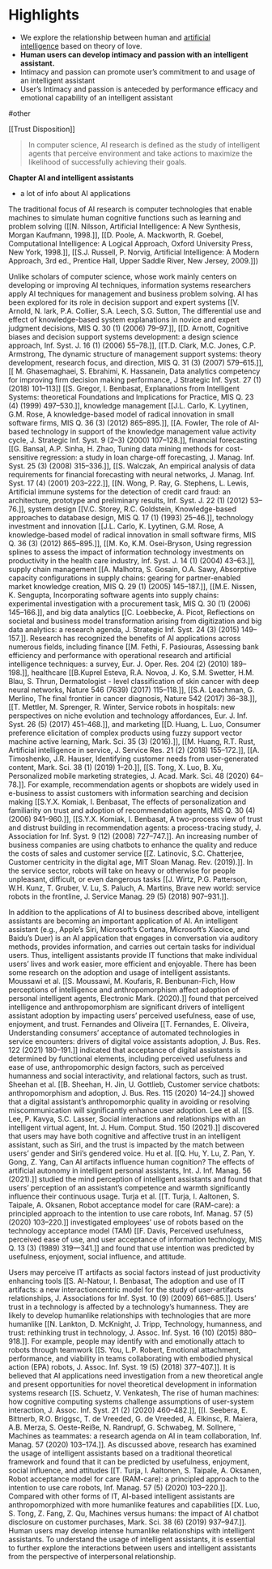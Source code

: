 # Highlights
* We explore the relationship between human and [artificial intelligence](https://www.sciencedirect.com/topics/computer-science/artificial-intelligence "Learn more about artificial intelligence from ScienceDirect's AI-generated Topic Pages") based on theory of love.
* **Human users can develop intimacy and passion with an intelligent assistant.**
* Intimacy and passion can promote user’s commitment to and usage of an intelligent assistant
* User’s Intimacy and passion is anteceded by performance efficacy and emotional capability of an intelligent assistant

#other

[[Trust Disposition]]

> In computer science, AI research is defined as the study of intelligent agents that perceive environment and take actions to maximize the likelihood of successfully achieving their goals.

**Chapter AI and intelligent assistants**
* a lot of info about AI applications

The traditional focus of AI research is computer technologies that enable machines to simulate human cognitive functions such as learning and problem solving ([[N. Nilsson, Artificial Intelligence: A New Synthesis, Morgan Kaufmann, 1998.]], [[D. Poole, A. Mackworth, R. Goebel, Computational Intelligence: A Logical Approach, Oxford University Press, New York, 1998.]], [[S.J. Russell, P. Norvig, Artificial Intelligence: A Modern Approach, 3rd ed., Prentice Hall, Upper Saddle River, New Jersey, 2009.]])

Unlike scholars of computer science, whose work mainly centers on developing or improving AI techniques, information systems researchers apply AI techniques for management and business problem solving. AI has been explored for its role in decision support and expert systems [[V. Arnold, N. lark, P.A. Collier, S.A. Leech, S.G. Sutton, The differential use and effect of knowledge-based system explanations in novice and expert judgment decisions, MIS Q. 30 (1) (2006) 79–97.]], [[D. Arnott, Cognitive biases and decision support systems development: a design science approach, Inf. Syst. J. 16 (1) (2006) 55–78.]], [[T.D. Clark, M.C. Jones, C.P. Armstrong, The dynamic structure of management support systems: theory development, research focus, and direction, MIS Q. 31 (3) (2007) 579–615.]], [[ M. Ghasemaghaei, S. Ebrahimi, K. Hassanein, Data analytics competency for improving firm decision making performance, J Strategic Inf. Syst. 27 (1) (2018) 101–113]] [[S. Gregor, I. Benbasat, Explanations from Intelligent Systems: theoretical Foundations and Implications for Practice, MIS Q. 23 (4) (1999) 497–530.]], knowledge management [[J.L. Carlo, K. Lyytinen, G.M. Rose, A knowledge-based model of radical innovation in small software firms, MIS Q. 36 (3) (2012) 865–895.]], [[A. Fowler, The role of AI-based technology in support of the knowledge management value activity cycle, J. Strategic Inf. Syst. 9 (2–3) (2000) 107–128.]], financial forecasting [[G. Bansal, A.P. Sinha, H. Zhao, Tuning data mining methods for cost-sensitive regression: a study in loan charge-off forecasting, J. Manag. Inf. Syst. 25 (3) (2008) 315–336.]], [[S. Walczak, An empirical analysis of data requirements for financial forecasting with neural networks, J. Manag. Inf. Syst. 17 (4) (2001) 203–222.]], [[N. Wong, P. Ray, G. Stephens, L. Lewis, Artificial immune systems for the detection of credit card fraud: an architecture, prototype and preliminary results, Inf. Syst. J. 22 (1) (2012) 53–76.]], system design [[V.C. Storey, R.C. Goldstein, Knowledge-based approaches to database design, MIS Q. 17 (1) (1993) 25–46.]], technology investment and innovation [[J.L. Carlo, K. Lyytinen, G.M. Rose, A knowledge-based model of radical innovation in small software firms, MIS Q. 36 (3) (2012) 865–895.]], [[M. Ko, K.M. Osei-Bryson, Using regression splines to assess the impact of information technology investments on productivity in the health care industry, Inf. Syst. J. 14 (1) (2004) 43–63.]], supply chain management [[A. Malhotra, S. Gosain, O.A. Sawy, Absorptive capacity configurations in supply chains: gearing for partner-enabled market knowledge creation, MIS Q. 29 (1) (2005) 145–187.]], [[M.E. Nissen, K. Sengupta, Incorporating software agents into supply chains: experimental investigation with a procurement task, MIS Q. 30 (1) (2006) 145–166.]], and big data analytics [[C. Loebbecke, A. Picot, Reflections on societal and business model transformation arising from digitization and big data analytics: a research agenda, J. Strategic Inf. Syst. 24 (3) (2015) 149–157.]]. Research has recognized the benefits of AI applications across numerous fields, including finance [[M. Fethi, F. Pasiouras, Assessing bank efficiency and performance with operational research and artificial intelligence techniques: a survey, Eur. J. Oper. Res. 204 (2) (2010) 189–198.]], healthcare [[B.Kuprel Esteva, R.A. Novoa, J. Ko, S.M. Swetter, H.M. Blau, S. Thrun, Dermatologist - level classification of skin cancer with deep neural networks, Nature 546 (7639) (2017) 115–118.]], [[S.A. Leachman, G. Merlino, The final frontier in cancer diagnosis, Nature 542 (2017) 36–38.]], [[T. Mettler, M. Sprenger, R. Winter, Service robots in hospitals: new perspectives on niche evolution and technology affordances, Eur. J. Inf. Syst. 26 (5) (2017) 451–468.]], and marketing [[D. Huang, L. Luo, Consumer preference elicitation of complex products using fuzzy support vector machine active learning, Mark. Sci. 35 (3) (2016).]], [[M. Huang, R.T. Rust, Artificial intelligence in service, J. Service Res. 21 (2) (2018) 155–172.]], [[A. Timoshenko, J.R. Hauser, Identifying customer needs from user-generated content, Mark. Sci. 38 (1) (2019) 1–20.]], [[S. Tong, X. Luo, B. Xu, Personalized mobile marketing strategies, J. Acad. Mark. Sci. 48 (2020) 64–78.]]. For example, recommendation agents or shopbots are widely used in e-business to assist customers with information searching and decision making [[S.Y.X. Komiak, I. Benbasat, The effects of personalization and familiarity on trust and adoption of recommendation agents, MIS Q. 30 (4) (2006) 941–960.]], [[S.Y.X. Komiak, I. Benbasat, A two-process view of trust and distrust building in recommendation agents: a process-tracing study, J. Association for Inf. Syst. 9 (12) (2008) 727–747.]]. An increasing number of business companies are using chatbots to enhance the quality and reduce the costs of sales and customer service [[Z. Latinovic, S.C. Chatterjee, Customer centricity in the digital age, MIT Sloan Manag. Rev. (2019).]]. In the service sector, robots will take on heavy or otherwise for people unpleasant, difficult, or even dangerous tasks [[J. Wirtz, P.G. Patterson, W.H. Kunz, T. Gruber, V. Lu, S. Paluch, A. Martins, Brave new world: service robots in the frontline, J. Service Manag. 29 (5) (2018) 907–931.]]. 

In addition to the applications of AI to business described above, intelligent assistants are becoming an important application of AI. An intelligent assistant (e.g., Apple’s Siri, Microsoft’s Cortana, Microsoft’s Xiaoice, and Baidu’s Duer) is an AI application that engages in conversation via auditory methods, provides information, and carries out certain tasks for individual users. Thus, intelligent assistants provide IT functions that make individual users’ lives and work easier, more efficient and enjoyable. There has been some research on the adoption and usage of intelligent assistants. Moussawi et al. [[S. Moussawi, M. Koufaris, R. Benbunan-Fich, How perceptions of intelligence and anthropomorphism affect adoption of personal intelligent agents, Electronic Mark. (2020).]] found that perceived intelligence and anthropomorphism are significant drivers of intelligent assistant adoption by impacting users’ perceived usefulness, ease of use, enjoyment, and trust. Fernandes and Oliveira [[T. Fernandes, E. Oliveira, Understanding consumers’ acceptance of automated technologies in service encounters: drivers of digital voice assistants adoption, J. Bus. Res. 122 (2021) 180–191.]] indicated that acceptance of digital assistants is determined by functional elements, including perceived usefulness and ease of use, anthropomorphic design factors, such as perceived humanness and social interactivity, and relational factors, such as trust. Sheehan et al. [[B. Sheehan, H. Jin, U. Gottlieb, Customer service chatbots: anthropomorphism and adoption, J. Bus. Res. 115 (2020) 14–24.]] showed that a digital assistant’s anthropomorphic quality in avoiding or resolving miscommunication will significantly enhance user adoption. Lee et al. [[S. Lee, P. Kavya, S.C. Lasser, Social interactions and relationships with an intelligent virtual agent, Int. J. Hum. Comput. Stud. 150 (2021).]] discovered that users may have both cognitive and affective trust in an intelligent assistant, such as Siri, and the trust is impacted by the match between users’ gender and Siri’s gendered voice. Hu et al. [[Q. Hu, Y. Lu, Z. Pan, Y. Gong, Z. Yang, Can AI artifacts influence human cognition? The effects of artificial autonomy in intelligent personal assistants, Int. J. Inf. Manag. 56 (2021).]] studied the mind perception of intelligent assistants and found that users’ perception of an assistant’s competence and warmth significantly influence their continuous usage. Turja et al. [[T. Turja, I. Aaltonen, S. Taipale, A. Oksanen, Robot acceptance model for care (RAM-care): a principled approach to the intention to use care robots, Inf. Manag. 57 (5) (2020) 103–220.]] investigated employees’ use of robots based on the technology acceptance model (TAM) [[F. Davis, Perceived usefulness, perceived ease of use, and user acceptance of information technology, MIS Q. 13 (3) (1989) 319—341.]] and found that use intention was predicted by usefulness, enjoyment, social influence, and attitude. 

Users may perceive IT artifacts as social factors instead of just productivity enhancing tools [[S. Al-Natour, I. Benbasat, The adoption and use of IT artifacts: a new interactioncentric model for the study of user-artifacts relationships, J. Associations for Inf. Syst. 10 (9) (2009) 661–685.]]. Users’ trust in a technology is affected by a technology’s humanness. They are likely to develop humanlike relationships with technologies that are more humanlike [[N. Lankton, D. McKnight, J. Tripp, Technology, humanness, and trust: rethinking trust in technology, J. Assoc. Inf. Syst. 16 (10) (2015) 880–918.]]. For example, people may identify with and emotionally attach to robots through teamwork [[S. You, L.P. Robert, Emotional attachment, performance, and viability in teams collaborating with embodied physical action (EPA) robots, J. Assoc. Inf. Syst. 19 (5) (2018) 377–407.]]. It is believed that AI applications need investigation from a new theoretical angle and present opportunities for novel theoretical development in information systems research [[S. Schuetz, V. Venkatesh, The rise of human machines: how cognitive computing systems challenge assumptions of user-system interaction, J. Assoc. Inf. Syst. 21 (2) (2020) 460–482.]], [[I. Seebera, E. Bittnerb, R.O. Briggsc, T. de Vreeded, G. de Vreeded, A. Elkinsc, R. Maiera, A.B. Merza, S. Oeste-Reiße, N. Randrupf, G. Schwabeg, M. Sollnere, ¨ Machines as teammates: a research agenda on AI in team collaboration, Inf. Manag. 57 (2020) 103–174.]]. As discussed above, research has examined the usage of intelligent assistants based on a traditional theoretical framework and found that it can be predicted by usefulness, enjoyment, social influence, and attitudes [[T. Turja, I. Aaltonen, S. Taipale, A. Oksanen, Robot acceptance model for care (RAM-care): a principled approach to the intention to use care robots, Inf. Manag. 57 (5) (2020) 103–220.]]. Compared with other forms of IT, AI-based intelligent assistants are anthropomorphized with more humanlike features and capabilities [[X. Luo, S. Tong, Z. Fang, Z. Qu, Machines versus humans: the impact of AI chatbot disclosure on customer purchases, Mark. Sci. 38 (6) (2019) 937–947.]]. Human users may develop intense humanlike relationships with intelligent assistants. To understand the usage of intelligent assistants, it is essential to further explore the interactions between users and intelligent assistants from the perspective of interpersonal relationship.
